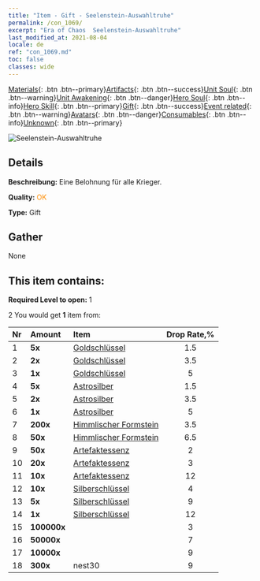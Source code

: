 ```yaml
---
title: "Item - Gift - Seelenstein-Auswahltruhe"
permalink: /con_1069/
excerpt: "Era of Chaos  Seelenstein-Auswahltruhe"
last_modified_at: 2021-08-04
locale: de
ref: "con_1069.md"
toc: false
classes: wide
---
```

 [Materials](/ItemsDE/){: .btn .btn--primary}[Artifacts](/ItemsDE/Artifacts/){: .btn .btn--success}[Unit Soul](/ItemsDE/UnitSoul/){: .btn .btn--warning}[Unit Awakening](/ItemsDE/UnitAwakening/){: .btn .btn--danger}[Hero Soul](/ItemsDE/HeroSoul/){: .btn .btn--info}[Hero Skill](/ItemsDE/HeroSkill/){: .btn .btn--primary}[Gift](/ItemsDE/Gift/){: .btn .btn--success}[Event related](/ItemsDE/Events/){: .btn .btn--warning}[Avatars](/ItemsDE/Avatars/){: .btn .btn--danger}[Consumables](/ItemsDE/Consumables/){: .btn .btn--info}[Unknown](/ItemsDE/Unknown/){: .btn .btn--primary}

 ![Seelenstein-Auswahltruhe](/images/t/i_613001.png)

## Details
 **Beschreibung:** Eine Belohnung für alle Krieger.

 **Quality:** <span style="color: #FF8C00">OK</span>

 **Type:** Gift

## Gather

  None

## This item contains:

 **Required Level to open:** 1

 2 You would get **1** item  from:

  | Nr | Amount |     Item    | Drop Rate,% |
  |:---|:-------|:------------|:---------:|
  | 1 |  **5x** | [Goldschlüssel](/ItemsDE/con_783/) | 1.5 | 
  | 2 |  **2x** | [Goldschlüssel](/ItemsDE/con_783/) | 3.5 | 
  | 3 |  **1x** | [Goldschlüssel](/ItemsDE/con_783/) | 5 | 
  | 4 |  **5x** | [Astrosilber](/ItemsDE/con_969/) | 1.5 | 
  | 5 |  **2x** | [Astrosilber](/ItemsDE/con_969/) | 3.5 | 
  | 6 |  **1x** | [Astrosilber](/ItemsDE/con_969/) | 5 | 
  | 7 |  **200x** | [Himmlischer Formstein](/ItemsDE/art_188/) | 3.5 | 
  | 8 |  **50x** | [Himmlischer Formstein](/ItemsDE/art_188/) | 6.5 | 
  | 9 |  **50x** | [Artefaktessenz](/ItemsDE/con_761/) | 2 | 
  | 10 |  **20x** | [Artefaktessenz](/ItemsDE/con_761/) | 3 | 
  | 11 |  **10x** | [Artefaktessenz](/ItemsDE/con_761/) | 12 | 
  | 12 |  **10x** | [Silberschlüssel](/ItemsDE/con_693/) | 4 | 
  | 13 |  **5x** | [Silberschlüssel](/ItemsDE/con_693/) | 9 | 
  | 14 |  **1x** | [Silberschlüssel](/ItemsDE/con_693/) | 12 | 
  | 15 |  **100000x** | <i class="fas fa-coins"/> | 3 | 
  | 16 |  **50000x** | <i class="fas fa-coins"/> | 7 | 
  | 17 |  **10000x** | <i class="fas fa-coins"/> | 9 | 
  | 18 |  **300x** | nest30 | 9 | 
